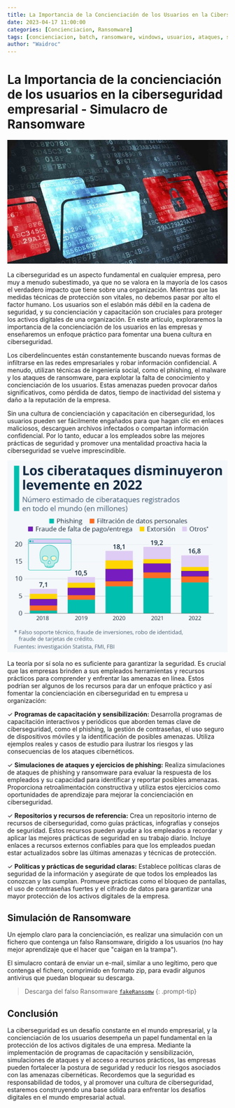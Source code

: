 ```yaml
---
title: La Importancia de la Concienciación de los Usuarios en la Ciberseguridad Empresarial. Simulacro Ransomware
date: 2023-04-17 11:00:00
categories: [Concienciacion, Ransomware]
tags: [concienciacion, batch, ransomware, windows, usuarios, ataques, simulacro]    
author: "Waidroc"
---
```


<h1> La Importancia de la concienciación de los usuarios en la ciberseguridad empresarial - Simulacro de Ransomware </h1>

![Portada](/assets/img/2023-06-27/portada.jpg)



La ciberseguridad es un aspecto fundamental en cualquier empresa, pero muy a menudo subestimado, ya que no se valora en la mayoría de los casos el verdadero impacto que tiene sobre una organización. Mientras que las medidas técnicas de protección son vitales, no debemos pasar por alto el factor humano. Los usuarios son el eslabón más débil en la cadena de seguridad, y su concienciación y capacitación son cruciales para proteger los activos digitales de una organización. En este artículo, exploraremos la importancia de la concienciación de los usuarios en las empresas y enseñaremos un enfoque práctico para fomentar una buena cultura en ciberseguridad.

Los ciberdelincuentes están constantemente buscando nuevas formas de infiltrarse en las redes empresariales y robar información confidencial. A menudo, utilizan técnicas de ingeniería social, como el phishing, el malware y los ataques de ransomware, para explotar la falta de conocimiento y concienciación de los usuarios. Estas amenazas pueden provocar daños significativos, como pérdida de datos, tiempo de inactividad del sistema y daño a la reputación de la empresa.

Sin una cultura de concienciación y capacitación en ciberseguridad, los usuarios pueden ser fácilmente engañados para que hagan clic en enlaces maliciosos, descarguen archivos infectados o compartan información confidencial. Por lo tanto, educar a los empleados sobre las mejores prácticas de seguridad y promover una mentalidad proactiva hacia la ciberseguridad se vuelve imprescindible.

![Estadistica](/assets/img/2023-06-27/estadistica.jpeg)

La teoría por sí sola no es suficiente para garantizar la seguridad. Es crucial que las empresas brinden a sus empleados herramientas y recursos prácticos para comprender y enfrentar las amenazas en línea. Estos podrían ser algunos de los recursos para dar un enfoque práctico y así fomentar la concienciación en ciberseguridad en tu empresa u organización:

✓ **Programas de capacitación y sensibilización:** Desarrolla programas de capacitación interactivos y periódicos que aborden temas clave de ciberseguridad, como el phishing, la gestión de contraseñas, el uso seguro de dispositivos móviles y la identificación de posibles amenazas. Utiliza ejemplos reales y casos de estudio para ilustrar los riesgos y las consecuencias de los ataques cibernéticos.

✓ **Simulaciones de ataques y ejercicios de phishing:** Realiza simulaciones de ataques de phishing y ransomware para evaluar la respuesta de los empleados y su capacidad para identificar y reportar posibles amenazas. Proporciona retroalimentación constructiva y utiliza estos ejercicios como oportunidades de aprendizaje para mejorar la concienciación en ciberseguridad.

✓ **Repositorios y recursos de referencia:** Crea un repositorio interno de recursos de ciberseguridad, como guías prácticas, infografías y consejos de seguridad. Estos recursos pueden ayudar a los empleados a recordar y aplicar las mejores prácticas de seguridad en su trabajo diario. Incluye enlaces a recursos externos confiables para que los empleados puedan estar actualizados sobre las últimas amenazas y técnicas de protección.

✓ **Políticas y prácticas de seguridad claras:** Establece políticas claras de seguridad de la información y asegúrate de que todos los empleados las conozcan y las cumplan. Promueve prácticas como el bloqueo de pantallas, el uso de contraseñas fuertes y el cifrado de datos para garantizar una mayor protección de los activos digitales de la empresa.


<h2>Simulación de Ransomware</h2>

Un ejemplo claro para la concienciación, es realizar una simulación con un fichero que contenga un falso Ransomware, dirigido a los usuarios (no hay mejor aprendizaje que el hacer que "caigan en la trampa").

El simulacro contará de enviar un e-mail, similar a uno legítimo, pero que contenga el fichero, comprimido en formato zip, para evadir algunos antivirus que puedan bloquear su descarga.

> Descarga del falso Ransomware [`fakeRansomw`](https://github.com/Waidroc/fakeRansom)
{: .prompt-tip}



<h2> Conclusión </h2>

La ciberseguridad es un desafío constante en el mundo empresarial, y la concienciación de los usuarios desempeña un papel fundamental en la protección de los activos digitales de una empresa. Mediante la implementación de programas de capacitación y sensibilización, simulaciones de ataques y el acceso a recursos prácticos, las empresas pueden fortalecer la postura de seguridad y reducir los riesgos asociados con las amenazas cibernéticas. Recordemos que la seguridad es responsabilidad de todos, y al promover una cultura de ciberseguridad, estaremos construyendo una base sólida para enfrentar los desafíos digitales en el mundo empresarial actual.
